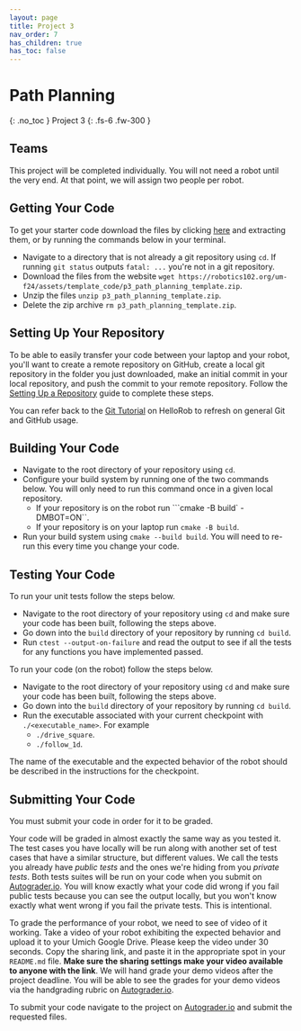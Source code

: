 ```yaml
---
layout: page
title: Project 3
nav_order: 7
has_children: true
has_toc: false
---
```


# Path Planning
{: .no_toc }
Project 3
{: .fs-6 .fw-300 }

## Teams

This project will be completed individually. You will not need a robot until the very end. At that point, we will assign two people per robot.

## Getting Your Code

To get your starter code download the files by clicking [here](https://robotics102.org/um-f24/assets/template_code/p3_path_planning_template.zip) and extracting them, or by running the commands below in your terminal. 

* Navigate to a directory that is not already a git repository using ```cd```. If running ```git status``` outputs ```fatal: ...``` you're not in a git repository.
* Download the files from the website ```wget https://robotics102.org/um-f24/assets/template_code/p3_path_planning_template.zip```.
* Unzip the files ```unzip p3_path_planning_template.zip```.
* Delete the zip archive ```rm p3_path_planning_template.zip```. 

## Setting Up Your Repository

To be able to easily transfer your code between your laptop and your robot, you'll want to create a remote repository on GitHub, create a local git repository in the folder you just downloaded, make an initial commit in your local repository, and push the commit to your remote repository. Follow the [Setting Up a Repository](https://robotics102.org/um-f24/workflows/setting_up_repo.html) guide to complete these steps. 

You can refer back to the [Git Tutorial](https://hellorob.org/tutorials/git) on HelloRob to refresh on general Git and GitHub usage. 

## Building Your Code

* Navigate to the root directory of your repository using ```cd```.
* Configure your build system by running one of the two commands below. You will only need to run this command once in a given local repository. 
    * If your repository is on the robot run ```cmake -B build` -DMBOT=ON``. 
    * If your repository is on your laptop run ```cmake -B build```.
* Run your build system using ```cmake --build build```. You will need to re-run this every time you change your code. 

## Testing Your Code

To run your unit tests follow the steps below. 

* Navigate to the root directory of your repository using ```cd``` and make sure your code has been built, following the steps above. 
* Go down into the ```build``` directory of your repository by running ```cd build```.
* Run ```ctest --output-on-failure``` and read the output to see if all the tests for any functions you have implemented passed.

To run your code (on the robot) follow the steps below.

* Navigate to the root directory of your repository using ```cd``` and make sure your code has been built, following the steps above. 
* Go down into the ```build``` directory of your repository by running ```cd build```.
* Run the executable associated with your current checkpoint with ```./<executable_name>```. For example
    * ```./drive_square```.
    * ```./follow_1d```.

The name of the executable and the expected behavior of the robot should be described in the instructions for the checkpoint. 

## Submitting Your Code

You must submit your code in order for it to be graded. 

Your code will be graded in almost exactly the same way as you tested it. The test cases you have locally will be run along with another set of test cases that have a similar structure, but different values. We call the tests you already have *public tests* and the ones we're hiding from you *private tests*. Both tests suites will be run on your code when you submit on [Autograder.io](https://autograder.io/). You will know exactly what your code did wrong if you fail public tests because you can see the output locally, but you won't know exactly what went wrong if you fail the private tests. This is intentional.

To grade the performance of your robot, we need to see of video of it working. Take a video of your robot exhibiting the expected behavior and upload it to your Umich Google Drive. Please keep the video under 30 seconds. Copy the sharing link, and paste it in the appropriate spot in your ```README.md``` file. **Make sure the sharing settings make your video available to anyone with the link**. We will hand grade your demo videos after the project deadline. You will be able to see the grades for your demo videos via the handgrading rubric on [Autograder.io](https://autograder.io/).

To submit your code navigate to the project on [Autograder.io](https://autograder.io/) and submit the requested files.
